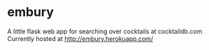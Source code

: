embury
======
A little flask web app for searching over cocktails at cocktaildb.com
Currently hosted at http://embury.herokuapp.com/
